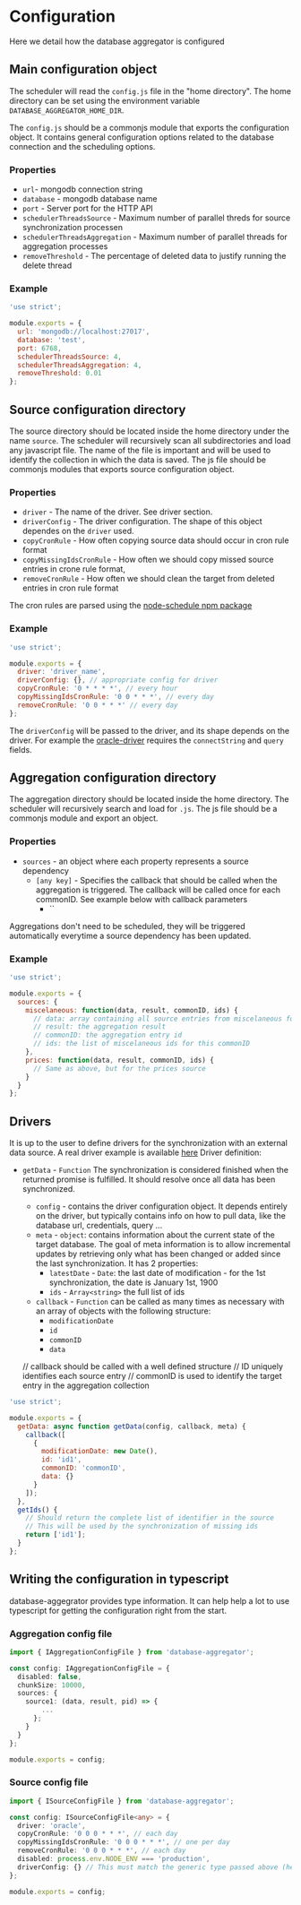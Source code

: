 # Configuration

Here we detail how the database aggregator is configured

## Main configuration object

The scheduler will read the `config.js` file in the "home directory". The home directory can be set using the environment variable `DATABASE_AGGREGATOR_HOME_DIR`.

The `config.js` should be a commonjs module that exports the configuration object. It contains general configuration options related to the database connection and the scheduling options.

### Properties

- `url`- mongodb connection string
- `database` - mongodb database name
- `port` - Server port for the HTTP API
- `schedulerThreadsSource` - Maximum number of parallel threds for source synchronization processen
- `schedulerThreadsAggregation` - Maximum number of parallel threads for aggregation processes
- `removeThreshold` - The percentage of deleted data to justify running the delete thread

### Example

```js
'use strict';

module.exports = {
  url: 'mongodb://localhost:27017',
  database: 'test',
  port: 6768,
  schedulerThreadsSource: 4,
  schedulerThreadsAggregation: 4,
  removeThreshold: 0.01
};
```

## Source configuration directory

The source directory should be located inside the home directory under the name `source`. The scheduler will recursively scan all subdirectories and load any javascript file. The name of the file is important and will be used to identify the collection in which the data is saved. The js file should be commonjs modules that exports source configuration object.

### Properties

- `driver` - The name of the driver. See driver section.
- `driverConfig` - The driver configuration. The shape of this object dependes on the `driver` used.
- `copyCronRule` - How often copying source data should occur in cron rule format
- `copyMissingIdsCronRule` - How often we should copy missed source entries in crone rule format,
- `removeCronRule` - How often we should clean the target from deleted entries in cron rule format

The cron rules are parsed using the [node-schedule npm package](https://github.com/node-schedule/node-schedule)

### Example

```js
'use strict';

module.exports = {
  driver: 'driver_name',
  driverConfig: {}, // appropriate config for driver
  copyCronRule: '0 * * * *', // every hour
  copyMissingIdsCronRule: '0 0 * * *', // every day
  removeCronRule: '0 0 * * *' // every day
};
```

The `driverConfig` will be passed to the driver, and its shape depends on the driver. For example the [oracle-driver](https://github.com/cheminfo/database-aggregator-driver-oracle) requires the `connectString` and `query` fields.

## Aggregation configuration directory

The aggregation directory should be located inside the home directory. The scheduler will recursively search and load for `.js`. The js file should be a commonjs module and export an object.

### Properties

- `sources` - an object where each property represents a source dependency
  - `[any key]` - Specifies the callback that should be called when the aggregation is triggered. The callback will be called once for each commonID. See example below with callback parameters
    - ``

Aggregations don't need to be scheduled, they will be triggered automatically everytime a source dependency has been updated.

### Example

```js
'use strict';

module.exports = {
  sources: {
    miscelaneous: function(data, result, commonID, ids) {
      // data: array containing all source entries from miscelaneous for this commonID
      // result: the aggregation result
      // commonID: the aggregation entry id
      // ids: the list of miscelaneous ids for this commonID
    },
    prices: function(data, result, commonID, ids) {
      // Same as above, but for the prices source
    }
  }
};
```

## Drivers

It is up to the user to define drivers for the synchronization with an external data source. A real driver example is available [here](https://github.com/cheminfo/database-aggregator-driver-oracle)
Driver definition:

- `getData` - `Function` The synchronization is considered finished when the returned promise is fulfilled. It should resolve once all data has been synchronized.
  - `config` - contains the driver configuration object. It depends entirely on the driver, but typically contains info on how to pull data, like the database url, credentials, query ...
  - `meta` - `object`: contains information about the current state of the target database. The goal of meta information is to allow incremental updates by retrieving only what has been changed or added since the last synchronization. It has 2 properties:
    - `latestDate` - `Date`: the last date of modification - for the 1st synchronization, the date is January 1st, 1900
    - `ids` - `Array<string>` the full list of ids
  -  `callback` - `Function` can be called as many times as necessary with an array of objects with the following structure:
      - `modificationDate`
      - `id`
      - `commonID`
      - `data`


    // callback should be called with a well defined structure
    // ID uniquely identifies each source entry
    // commonID is used to identify the target entry in the aggregation collection

```js
'use strict';

module.exports = {
  getData: async function getData(config, callback, meta) {
    callback([
      {
        modificationDate: new Date(),
        id: 'id1',
        commonID: 'commonID',
        data: {}
      }
    ]);
  },
  getIds() {
    // Should return the complete list of identifier in the source
    // This will be used by the synchronization of missing ids
    return ['id1'];
  }
};
```

## Writing the configuration in typescript
database-aggegrator provides type information. It can help help a lot to use typescript for getting the configuration right from the start.

### Aggregation config file
```ts
import { IAggregationConfigFile } from 'database-aggregator';

const config: IAggregationConfigFile = {
  disabled: false,
  chunkSize: 10000,
  sources: {
    source1: (data, result, pid) => {
        ...
      };
    }
  }
};

module.exports = config;
```

### Source config file
```ts
import { ISourceConfigFile } from 'database-aggregator';

const config: ISourceConfigFile<any> = {
  driver: 'oracle',
  copyCronRule: '0 0 0 * * *', // each day
  copyMissingIdsCronRule: '0 0 0 * * *', // one per day
  removeCronRule: '0 0 0 * * *', // each day
  disabled: process.env.NODE_ENV === 'production',
  driverConfig: {} // This must match the generic type passed above (here it's any)
};

module.exports = config;
```
